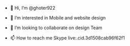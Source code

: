 - 👋 Hi, I’m @ghoter922
- 👀 I’m interested in Mobile and website design

- 💞️ I’m looking to collaborate on design Team
- 📫 How to reach me Skype live:.cid.3d1508cab96f62f1

<!---
ghoter922/ghoter922 is a ✨ special ✨ repository because its `README.md` (this file) appears on your GitHub profile.
You can click the Preview link to take a look at your changes.
--->
